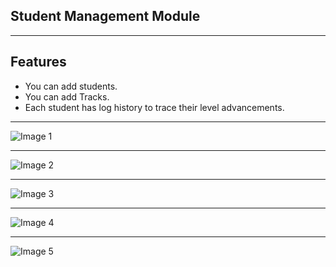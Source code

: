 ## Student Management Module
---
## Features
- You can add students.
- You can add Tracks.
- Each student has log history to trace their level advancements.
---
![Image 1](https://github.com/Ebramsobhy/Odoo-Practice/assets/116510911/d112383b-3218-4f54-8a83-f6ce07fedbc8)

---
![Image 2](https://github.com/Ebramsobhy/Odoo-Practice/assets/116510911/83df302f-375a-432f-9789-fc204cce47cc)

---

![Image 3](https://github.com/Ebramsobhy/Odoo-Practice/assets/116510911/22096b96-9605-4d7c-a2a5-e12a6453b6cb)

---
![Image 4](https://github.com/Ebramsobhy/Odoo-Practice/assets/116510911/1f1dea4f-b61e-4ec6-9298-62a94cb22d29)

---
![Image 5](https://github.com/Ebramsobhy/Odoo-Practice/assets/116510911/5bbaa9ab-f31e-451d-bad0-2563639c9b4a)
